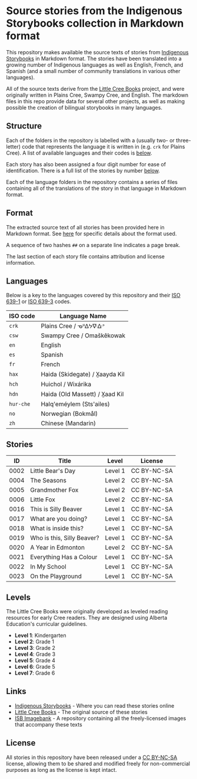 # Source stories from the Indigenous Storybooks collection in Markdown format

This repository makes available the source texts of stories from [Indigenous Storybooks](https://indigenousstorybooks.ca) in Markdown format. The stories have been translated into a growing number of Indigenous languages as well as English, French, and Spanish (and a small number of community translations in various other languages).

All of the source texts derive from the [Little Cree Books](http://littlecreebooks.com/) project, and were originally written in Plains Cree, Swampy Cree, and English. The markdown files in this repo provide data for several other projects, as well as making possible the creation of bilingual storybooks in many languages.

## Structure

Each of the folders in the repository is labelled with a (usually two- or three-letter) code that represents the language it is written in (e.g. `crk` for Plains Cree). A list of available languages and their codes is [below](#languages).

Each story has also been assigned a four digit number for ease of identification. There is a full list of the stories by number [below](#stories).

Each of the language folders in the repository contains a series of files containing all of the translations of the story in that language in Markdown format.

## Format

The extracted source text of all stories has been provided here in Markdown format. See [here](https://github.com/global-asp/global-asp#source-format) for specific details about the format used.

A sequence of two hashes `##` on a separate line indicates a page break.

The last section of each story file contains attribution and license information.

## Languages

Below is a key to the languages covered by this repository and their [ISO 639-1](http://en.wikipedia.org/wiki/ISO_639-1) or [ISO 639-3](http://en.wikipedia.org/wiki/ISO_639-3) codes.

ISO code | Language Name
-------- | -------------
`crk` | Plains Cree / ᓀᐦᐃᔭᐍᐏᐣ
`csw` | Swampy Cree / Omaškêkowak
`en` | English
`es` | Spanish
`fr` | French
`hax` | Haida (Skidegate) / X̱aayda Kil
`hch` | Huichol / Wixárika
`hdn` | Haida (Old Massett) / X̱aad Kil
`hur-che` | Halq'eméylem (Sts'ailes)
`no` | Norwegian (Bokmål)
`zh` | Chinese (Mandarin)

## Stories

ID | Title | Level | License
-- | ----- | ----- | -------
0002 | Little Bear's Day | Level 1 | CC BY-NC-SA
0004 | The Seasons | Level 2 | CC BY-NC-SA
0005 | Grandmother Fox | Level 2 | CC BY-NC-SA
0006 | Little Fox | Level 2 | CC BY-NC-SA
0016 | This is Silly Beaver | Level 1 | CC BY-NC-SA
0017 | What are you doing? | Level 1 | CC BY-NC-SA
0018 | What is inside this? | Level 1 | CC BY-NC-SA
0019 | Who is this, Silly Beaver? | Level 1 | CC BY-NC-SA
0020 | A Year in Edmonton | Level 2 | CC BY-NC-SA
0021 | Everything Has a Colour | Level 1 | CC BY-NC-SA
0022 | In My School | Level 1 | CC BY-NC-SA
0023 | On the Playground | Level 1 | CC BY-NC-SA

## Levels

The Little Cree Books were originally developed as leveled reading resources for early Cree readers. They are designed using Alberta Education's curricular guidelines.

* __Level 1__: Kindergarten
* __Level 2__: Grade 1
* __Level 3__: Grade 2
* __Level 4__: Grade 3
* __Level 5__: Grade 4
* __Level 6__: Grade 5
* __Level 7__: Grade 6

## Links

* [Indigenous Storybooks](https://indigenousstorybooks.ca/) - Where you can read these stories online
* [Little Cree Books](http://littlecreebooks.com/) - The original source of these stories
* [ISB Imagebank](https://github.com/global-asp/isb-imagebank) - A repository containing all the freely-licensed images that accompany these texts

## License

All stories in this repository have been released under a [CC BY-NC-SA](http://creativecommons.org/licenses/by-nc-sa/3.0/) license, allowing them to be shared and modified freely for non-commercial purposes as long as the license is kept intact.
